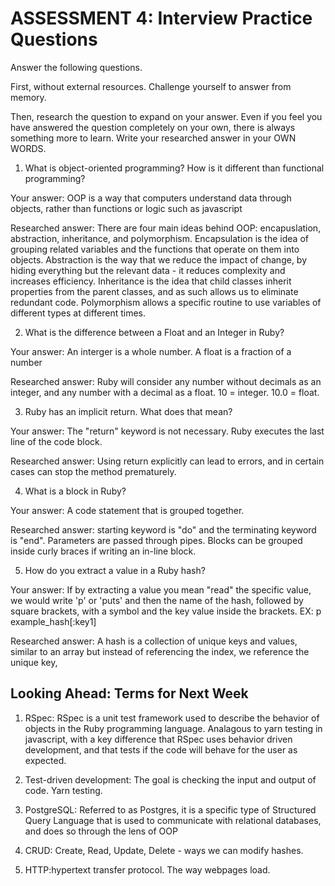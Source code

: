 # ASSESSMENT 4: Interview Practice Questions

Answer the following questions.

First, without external resources. Challenge yourself to answer from memory.

Then, research the question to expand on your answer. Even if you feel you have answered the question completely on your own, there is always something more to learn. Write your researched answer in your OWN WORDS.

1. What is object-oriented programming? How is it different than functional programming?

Your answer: OOP is a way that computers understand data through objects, rather than functions or logic such as javascript

Researched answer: There are four main ideas behind OOP: encapuslation, abstraction, inheritance, and polymorphism. Encapsulation is the idea of grouping related variables and the functions that operate on them into objects. Abstraction is the way that we reduce the impact of change, by hiding everything but the relevant data - it reduces complexity and increases efficiency. Inheritance is the idea that child classes inherit properties from the parent classes, and as such allows us to eliminate redundant code. Polymorphism allows a specific routine to use variables of different types at different times.

2. What is the difference between a Float and an Integer in Ruby?

Your answer: An interger is a whole number. A float is a fraction of a number

Researched answer: Ruby will consider any number without decimals as an integer, and any number with a decimal as a float. 10 = integer. 10.0 = float.

3. Ruby has an implicit return. What does that mean?

Your answer: The "return" keyword is not necessary. Ruby executes the last line of the code block.

Researched answer: Using return explicitly can lead to errors, and in certain cases can stop the method prematurely. 

4. What is a block in Ruby?

Your answer: A code statement that is grouped together.

Researched answer: starting keyword is "do" and the terminating keyword is "end". Parameters are passed through pipes. Blocks can be grouped inside curly braces if writing an in-line block.

5. How do you extract a value in a Ruby hash?

Your answer: If by extracting a value you mean "read" the specific value, we would write 'p' or 'puts' and then the name of the hash, followed by square brackets, with a symbol and the key value inside the brackets. EX: p example_hash[:key1]

Researched answer: A hash is a collection of unique keys and values, similar to an array but instead of referencing the index, we reference the unique key, 

## Looking Ahead: Terms for Next Week

1. RSpec: RSpec is a unit test framework used to describe the behavior of objects in the Ruby programming language. Analagous to yarn testing in javascript, with a key difference that RSpec uses behavior driven development, and that tests if the code will behave for the user as expected.

2. Test-driven development: The goal is checking the input and output of code. Yarn testing.

3. PostgreSQL: Referred to as Postgres, it is a specific type of Structured Query Language that is used to communicate with relational databases, and does so through the lens of OOP

4. CRUD: Create, Read, Update, Delete - ways we can modify hashes.

5. HTTP:hypertext transfer protocol. The way webpages load.
